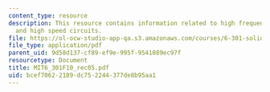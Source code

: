 ```yaml
---
content_type: resource
description: This resource contains information related to high frequency amplifiers
  and high speed circuits.
file: https://ol-ocw-studio-app-qa.s3.amazonaws.com/courses/6-301-solid-state-circuits-fall-2010/bcef70622189dc752244377de8b95aa1_MIT6_301F10_rec05.pdf
file_type: application/pdf
parent_uid: 9d58d137-cf89-ef9e-995f-9541089ec97f
resourcetype: Document
title: MIT6_301F10_rec05.pdf
uid: bcef7062-2189-dc75-2244-377de8b95aa1
---
```

